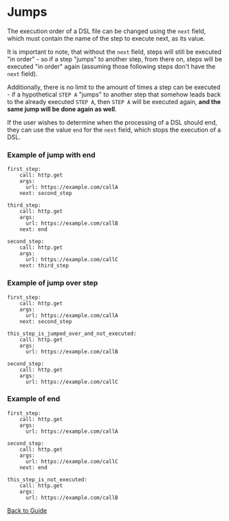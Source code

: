 # Jumps

The execution order of a DSL file can be changed using the `next` field, which must contain the name of the step to execute next, as its value.

It is important to note, that without the `next` field, steps will still be executed "in order" - so if a step "jumps" to another step, from there on, steps
will be executed
"in order" again (assuming those following steps don't have the `next` field).

Additionally, there is no limit to the amount of times a step can be executed - if a hypothetical `STEP A` "jumps" to another step that somehow leads back to
the already executed `STEP A`, then `STEP A` will be executed again, **and the same jump will be done again as well**.

If the user wishes to determine when the processing of a DSL should end, they can use the value `end` for the `next` field, which stops the execution of a DSL.

### Example of jump with end

```
first_step:
    call: http.get
    args:
      url: https://example.com/callA
    next: second_step
  
third_step:
    call: http.get
    args:
      url: https://example.com/callB
    next: end

second_step:
    call: http.get
    args:
      url: https://example.com/callC
    next: third_step
```

### Example of jump over step

```
first_step:
    call: http.get
    args:
      url: https://example.com/callA
    next: second_step
  
this_step_is_jumped_over_and_not_executed:
    call: http.get
    args:
      url: https://example.com/callB

second_step:
    call: http.get
    args:
      url: https://example.com/callC
```

### Example of end

```
first_step:
    call: http.get
    args:
      url: https://example.com/callA
  
second_step:
    call: http.get
    args:
      url: https://example.com/callC
    next: end
  
this_step_is_not_executed:
    call: http.get
    args:
      url: https://example.com/callB
```

[Back to Guide](../GUIDE.md#Writing-DSL-files)
